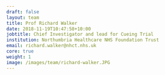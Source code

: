 ```yaml
---
draft: false
layout: team
title: Prof Richard Walker
date: 2018-11-19T10:47:58+10:00
jobtitle: Chief Investigator and lead for Cueing Trial
institution: Northumbria Healthcare NHS Foundation Trust
email: richard.walker@nhct.nhs.uk
core: true
weight: 1
image: /images/team/richard-walker.JPG
---
```

